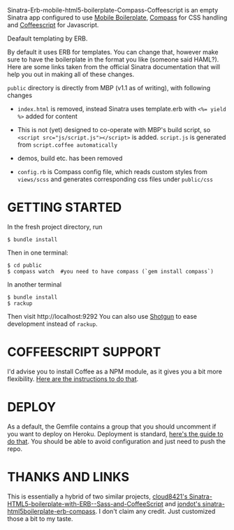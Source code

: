 Sinatra-Erb-mobile-html5-boilerplate-Compass-Coffeescript is an empty Sinatra app configured to use 
[Mobile Boilerplate][1], [Compass][2] for CSS handling and [Coffeescript][3] for Javascript.

Deafault templating by ERB. 

By default it uses ERB for templates. You can change that, however make sure to have the boilerplate in the format you like (someone said HAML?). Here are some links taken from the official Sinatra documentation that will help you out in making all of these changes.

`public` directory is directly from MBP (v1.1 as of writing), with following changes

- `index.html` is removed, instead Sinatra uses template.erb with `<%= yield %>` added for content 

- This is not (yet) designed to co-operate with MBP's build script, so `<script src="js/script.js"></script>` is added.
  `script.js` is generated from `script.coffee automatically`

- demos, build etc. has been removed

- `config.rb` is Compass config file, which reads custom styles from `views/scss` and generates corresponding 
css files under `public/css`


# GETTING STARTED

In the fresh project directory, run

    $ bundle install
    
Then in one terminal:

    $ cd public
    $ compass watch  #you need to have compass (`gem install compass`)

In another terminal

    $ bundle install
    $ rackup

    
Then visit http://localhost:9292 You can also use [Shotgun][4] to ease development instead of `rackup`.
    
# COFFEESCRIPT SUPPORT

I'd advise you to install Coffee as a NPM module, as it gives you a bit more flexibility. [Here are the instructions to do that][5].

# DEPLOY

As a default, the Gemfile contains a group that you should uncomment if you want to deploy on Heroku. 
Deployment is standard, [here's the guide to do that][8]. You should be able to avoid configuration and just need to push the repo.

# THANKS AND LINKS

This is essentially a hybrid of two similar projects, 
[cloud8421's Sinatra-HTML5-boilerplate-with-ERB--Sass-and-CoffeeScript][6] and 
[jondot's sinatra-html5boilerplate-erb-compass][7]. I don't claim any credit. Just customized those
a bit to my taste.  

[1]: http://html5boilerplate.com/mobile/
[2]: http://http://compass-style.org/
[3]: http://jashkenas.github.com/coffee-script/
[4]: http://rtomayko.github.com/shotgun/
[5]: http://jashkenas.github.com/coffee-script/#installation
[6]: https://github.com/cloud8421/Sinatra-HTML5-boilerplate-with-ERB--Sass-and-CoffeeScript
[7]: https://github.com/jondot/sinatra-html5boilerplate-erb-compass
[8]: http://devcenter.heroku.com/articles/rack#frameworks